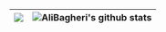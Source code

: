 |![](https://github-readme-stats.vercel.app/api/top-langs/?username=ali-bagheri&layout=compact&theme=dark&exclude_repo=ali-bagheri.github.io,Spark,smpms,old-trainings)|![AliBagheri's github stats](https://github-readme-stats.vercel.app/api?username=ali-bagheri&show_icons=true&theme=dark)|
|---|---|
